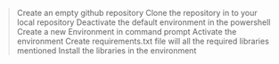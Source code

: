 > Create an empty github repository
> Clone the repository in to your local repository
> Deactivate the default environment in the powershell
> Create a new Environment in command prompt
> Activate the environment
> Create requirements.txt file will all the required libraries mentioned
> Install the libraries in the environment
